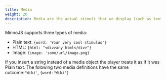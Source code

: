 ```yaml
---
title: Media
weight: 20
description: Media are the actual stimuli that we display (such as text or images).
---
```


MinnoJS supports three types of media:

* Plain text: `{word: 'Your very cool stimulus'}`
* HTML: `{html: "<div>any html</div>"}`
* Image: `{image: 'some/url/image.png}`

If you insert a string instead of a media object the player treats it as if it was Plain text.
The folowing two media definitions have the same outcome:`'Wiki'`, `{word:'Wiki'}`

